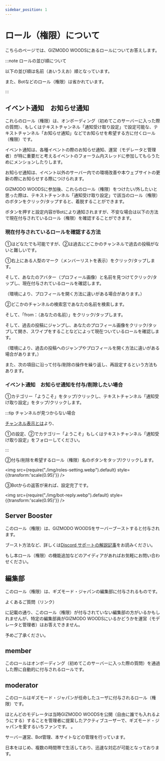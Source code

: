 ```yaml
---
sidebar_position: 1
---
```


# ロール（権限）について

こちらのページでは、GIZMODO WOODSにあるロールについてお答えします。

:::note ロールの並び順について

以下の並び順は名前（あいうえお）順となっています。

また、Botなどのロール（権限）は省かれています。

:::

## イベント通知&emsp;お知らせ通知

これらのロール（権限）は、オンボーディング（初めてこのサーバーに入った際の質問）、もしくはテキストチャンネル「通知受け取り設定」で設定可能な、テキストチャンネル「お知らせ通知」などでお知らせを希望する方に付くロール（権限）です。

イベント通知は、各種イベントの際のお知らせ通知、運営（モデレータと管理者）が特に重要だと考えるイベントのフォーラム内スレッドに参加してもらうためにメンションしたりします。

お知らせ通知は、イベント以外のサーバー内での環境改善や本ウェブサイトの更新の際にお知らせする際につけられます。

GIZMODO WOODSに参加後、これらのロール（権限）をつけたい/外したいと思った際は、テキストチャンネル「通知受け取り設定」で該当のロール（権限）のボタンをクリック/タップすると、着脱することができます。

ボタンを押すと設定内容がBotにより通知されますが、不安な場合は以下の方法で現在付与されているロール（権限）を確認することができます。

### 現在付与されているロールを確認する方法

①はどなたでも可能ですが、②は過去にどこかのチャンネルで過去の投稿がないと難しいです。

①右上にある人型のマーク（メンバーリストを表示）をクリック/タップします。

そして、あなたのアバター（プロフィール画像）と名前を見つけてクリック/タップし、現在付与されているロールを確認します。

（環境により、プロフィールを開く方法に違いがある場合があります。）

②どこかのチャンネルの検索窓であなたの名前を検索します。

そして、「from：（あなたの名前）」をクリック/タップします。

そして、過去の投稿にジャンプし、あなたのプロフィール画像をクリック/タップして開き、スワイプをすることなどによって現在ついているロールを確認します。

（環境により、過去の投稿へのジャンプやプロフィールを開く方法に違いがある場合があります。）

また、次の項目に沿って付与/削除の操作を繰り返し、再設定するという方法もあります。

### イベント通知&emsp;お知らせ通知を付与/削除したい場合

①カテゴリー「ようこそ」をタップ/クリックし、テキストチャンネル「通知受け取り設定」をタップ/クリックします。

:::tip チャンネルが見つからない場合

[チャンネル表示とは](docs/tutorial-channel-display/display-setting.md)より、

①の設定、②でカテゴリー「ようこそ」もしくはテキストチャンネル「通知受け取り設定」をフォローしてください。

:::

②付与/削除を希望するロール（権限）名のボタンをタップ/クリックします。

<img src={require("./img/roles-setting.webp").default} style={{transform:'scale(0.95)'}} />

③Botからの返答が来れば、設定完了です。

<img src={require("./img/bot-reply.webp").default} style={{transform:'scale(0.95)'}} />

## Server Booster

このロール（権限）は、GIZMODO WOODSをサーバーブーストすると付与されます。

ブースト方法など、詳しくは[Discord サポートの解説記事](https://support.discord.com/hc/articles/360028038352-Server-Boosting-FAQ-#h_9dfb44db-c394-4339-863b-e6d1e3fb0469)をお読みください。

もし本ロール（権限）の機能追加などのアイディアがあればお気軽にお問い合わせください。

## 編集部

このロール（権限）は、ギズモード・ジャパンの編集部に付与されるものです。

よくあるご質問（リンク）

に記載の通り、このロール（権限）が付与されていない編集部の方がいるかもしれませんが、特定の編集部員がGIZMODO WOODSにいるかどうかを運営（モデレータと管理者）はお答えできません。

予めご了承ください。

## member

このロールはオンボーディング（初めてこのサーバーに入った際の質問）を通過した際に自動的に付与されるロールです。

## moderator

このロールはギズモード・ジャパンが任命したユーザに付与されるロール（権限）です。

ほとんどのモデレータは当時GIZMODO WOODSを公開（自由に誰でも入れるようにする）することを管理者に提案したアクティブユーザーで、ギズモード・ジャパンを愛するいちファンです。
。

サーバー運営、Bot管理、本サイトなどの管理を行っています。

日本をはじめ、複数の時間帯で生活しており、迅速な対応が可能となっております。
